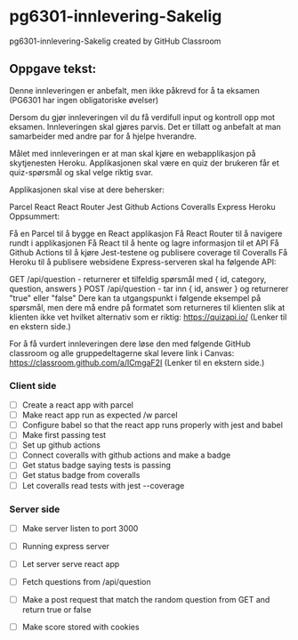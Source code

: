 # pg6301-innlevering-Sakelig
pg6301-innlevering-Sakelig created by GitHub Classroom

## Oppgave tekst:

Denne innleveringen er anbefalt, men ikke påkrevd for å ta eksamen (PG6301 har ingen obligatoriske øvelser)

Dersom du gjør innleveringen vil du få verdifull input og kontroll opp mot eksamen. Innleveringen skal gjøres parvis. Det er tillatt og anbefalt at man samarbeider med andre par for å hjelpe hverandre.

Målet med innleveringen er at man skal kjøre en webapplikasjon på skytjenesten Heroku. Applikasjonen skal være en quiz der brukeren får et quiz-spørsmål og skal velge riktig svar.

Applikasjonen skal vise at dere behersker:

Parcel
React
React Router
Jest
Github Actions
Coveralls
Express
Heroku
Oppsummert:

Få en Parcel til å bygge en React applikasjon
Få React Router til å navigere rundt i applikasjonen
Få React til å hente og lagre informasjon til et API
Få Github Actions til å kjøre Jest-testene og publisere coverage til Coveralls
Få Heroku til å publisere websidene
Express-serveren skal ha følgende API:

GET /api/question - returnerer et tilfeldig spørsmål med { id, category, question, answers }
POST /api/question - tar inn { id, answer } og returnerer "true" eller "false"
Dere kan ta utgangspunkt i følgende eksempel på spørsmål, men dere må endre på formatet som returneres til klienten slik at klienten ikke vet hvilket alternativ som er riktig: https://quizapi.io/ (Lenker til en ekstern side.)

For å få vurdert innleveringen dere løse den med følgende GitHub classroom og alle gruppedeltagerne skal levere link i Canvas: https://classroom.github.com/a/lCmgaF2I (Lenker til en ekstern side.)

 ### Client side
 * [ ] Create a react app with parcel
 * [ ] Make react app run as expected /w parcel
 * [ ] Configure babel so that the react app runs properly with jest and babel
 * [ ] Make first passing test
 * [ ] Set up github actions
 * [ ] Connect coveralls with github actions and make a badge
 * [ ] Get status badge saying tests is passing
 * [ ] Get status badge from coveralls
 * [ ] Let coveralls read tests with jest --coverage

### Server side
 * [ ] Make server listen to port 3000
 * [ ] Running express server
 * [ ] Let server serve react app
 * [ ] Fetch questions from /api/question
 * [ ] Make a post request that match the random question from GET and return true or false
 * [ ] Make score stored with cookies

